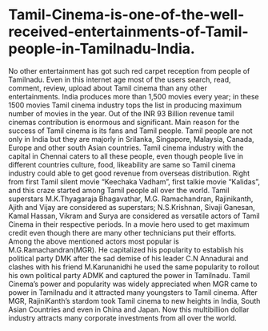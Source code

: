 # Tamil-Cinema-is-one-of-the-well-received-entertainments-of-Tamil-people-in-Tamilnadu-India.
No other entertainment has got such red carpet reception from people of Tamilnadu. Even in this internet age most of the users search, read, comment, review, upload about Tamil cinema than any other entertainments. India produces more than 1,500 movies every year; in these 1500 movies Tamil cinema industry tops the list in producing maximum number of movies in the year. Out of the INR 93 Billion revenue tamil cinemas contribution is enormous and significant. Main reason for the success of Tamil cinema is its fans and Tamil people. Tamil people are not only in India but they are majorly in Srilanka, Singapore, Malaysia, Canada, Europe and other south Asian countries. Tamil cinema industry with the capital in Chennai caters to all these people, even though people live in different countries culture, food, likeability are same so Tamil cinema industry could able to get good revenue from overseas distribution. Right from first Tamil silent movie “Keechaka Vadham”, first talkie movie “Kalidas”, and this craze started among Tamil people all over the world. Tamil superstars M.K.Thyagaraja Bhagavathar, M.G. Ramachandran, Rajinikanth, Ajith and Vijay are considered as superstars; N.S.Krishnan, Sivaji Ganesan, Kamal Hassan, Vikram and Surya are considered as versatile actors of Tamil Cinema in their respective periods.  In a movie hero used to get maximum credit even though there are many other technicians put their efforts. Among the above mentioned actors most popular is M.G.Ramachandran(MGR). He capitalized his popularity to establish his political party DMK after the sad demise of his leader C.N Annadurai and clashes with his friend M.Karunanidhi he used the same popularity to rollout his own political party ADMK and captured the power in Tamilnadu. Tamil Cinema’s power and popularity was widely appreciated when MGR came to power in Tamilnadu and it attracted many youngsters to Tamil cinema.  After MGR, RajiniKanth’s stardom took Tamil cinema to new heights in India, South Asian Countries and even in China and Japan. Now this multibillion dollar industry attracts many corporate investments from all over the world.  
